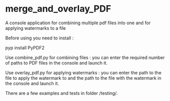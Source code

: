 # merge_and_overlay_PDF
A console  application for combining multiple pdf files into one and for applying watermarks to a file

Before using you need to install :

pyp install PyPDF2

Use combine_pdf.py for combining files : you can enter the required number of paths to PDF files in the console and launch it.

Use overlay_pdf.py for applying watermarks : you can enter the path to the file to apply the watermark to and the path to the file with the watermark in the console and launch it.

There are a few examples and tests in folder /testing/.
